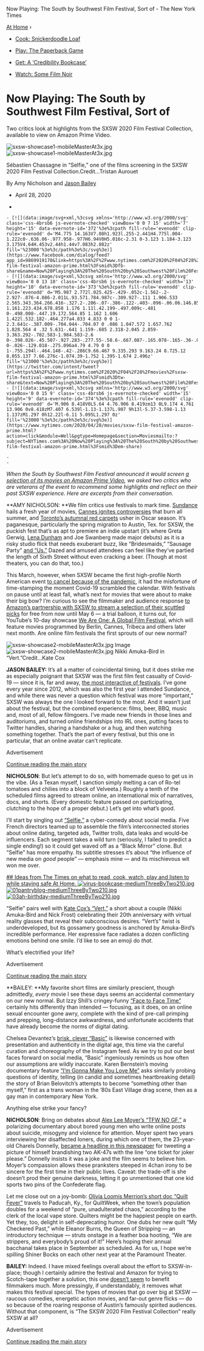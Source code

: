 Now Playing: The South by Southwest Film Festival, Sort of - The New York Times

 [At Home](https://www.nytimes.com/spotlight/at-home?action=click&pgtype=Article&state=default&module=STORY_MAPS_ATH_promo&variant=show&region=TOP_BANNER&context=at_home_menu)  ›

- [Cook: Snickerdoodle Loaf](https://www.nytimes.com/2020/05/01/dining/snickerdoodle-poundcake-recipe-coronavirus.html?action=click&pgtype=Article&state=default&module=STORY_MAPS_ATH_promo&variant=show&region=TOP_BANNER&context=at_home_menu)

- [Play: The Paperback Game](https://www.nytimes.com/2020/05/02/smarter-living/the-paperback-game.html?action=click&pgtype=Article&state=default&module=STORY_MAPS_ATH_promo&variant=show&region=TOP_BANNER&context=at_home_menu)

- [Get: A ‘Credibility Bookcase’](https://www.nytimes.com/2020/05/01/arts/quarantine-bookcase-coronavirus.html?action=click&pgtype=Article&state=default&module=STORY_MAPS_ATH_promo&variant=show&region=TOP_BANNER&context=at_home_menu)

- [Watch: Some Film Noir](https://www.nytimes.com/2020/04/30/movies/film-noir-criterion.html?action=click&pgtype=Article&state=default&module=STORY_MAPS_ATH_promo&variant=show&region=TOP_BANNER&context=at_home_menu)

# Now Playing: The South by Southwest Film Festival, Sort of

Two critics look at highlights from the SXSW 2020 Film Festival Collection, available to view on Amazon Prime Video.

![sxsw-showcase1-mobileMasterAt3x.jpg](../_resources/c0639760ac9eab0a13e361b2360aa0c7.jpg)
![sxsw-showcase1-mobileMasterAt3x.jpg](../_resources/c0639760ac9eab0a13e361b2360aa0c7.jpg)

Sébastien Chassagne in “Selfie,” one of the films screening in the SXSW 2020 Film Festival Collection.Credit...Tristan Aurouet

By Amy Nicholson and [Jason Bailey](https://www.nytimes.com/by/jason-bailey)

- April 28, 2020

-

    - [![](data:image/svg+xml,%3csvg xmlns='http://www.w3.org/2000/svg' class='css-4brsb6 js-evernote-checked' viewBox='0 0 7 15' width='7' height='15' data-evernote-id='372'%3e%3cpath fill-rule='evenodd' clip-rule='evenodd' d='M4.775 14.163V7.08h1.923l.255-2.441H4.775l.004-1.222c0-.636.06-.977.958-.977H6.94V0H5.016c-2.31 0-3.123 1.184-3.123 3.175V4.64H.453v2.44h1.44v7.083h2.882z' fill='%23000'%3e%3c/path%3e%3c/svg%3e)](https://www.facebook.com/dialog/feed?app_id=9869919170&link=https%3A%2F%2Fwww.nytimes.com%2F2020%2F04%2F28%2Fmovies%2Fsxsw-film-festival-amazon-prime.html%3Fsmid%3Dfb-share&name=Now%20Playing%3A%20The%20South%20by%20Southwest%20Film%20Festival%2C%20Sort%20of&redirect_uri=https%3A%2F%2Fwww.facebook.com%2F)
    - [![](data:image/svg+xml,%3csvg xmlns='http://www.w3.org/2000/svg' viewBox='0 0 13 10' class='css-4brsb6 js-evernote-checked' width='13' height='10' data-evernote-id='373'%3e%3cpath fill-rule='evenodd' clip-rule='evenodd' d='M5.987 2.772l.025.425-.429-.052c-1.562-.2-2.927-.876-4.086-2.011L.93.571.784.987c-.309.927-.111 1.906.533 2.565.343.364.266.416-.327.2-.206-.07-.386-.122-.403-.096-.06.06.146.85.309 1.161.223.434.678.858 1.176 1.11l.42.199-.497.009c-.481 0-.498.008-.447.19.172.564.85 1.162 1.606 1.422l.532.182-.464.277a4.833 4.833 0 0 1-2.3.641c-.387.009-.704.044-.704.07 0 .086 1.047.572 1.657.762 1.828.564 4 .32 5.631-.641 1.159-.685 2.318-2.045 2.859-3.363.292-.702.583-1.984.583-2.6 0-.398.026-.45.507-.927.283-.277.55-.58.6-.667.087-.165.078-.165-.36-.018-.73.26-.832.226-.472-.164.266-.278.584-.78.584-.928 0-.026-.129.018-.275.096a4.79 4.79 0 0 1-.755.294l-.464.148-.42-.286C9.66.467 9.335.293 9.163.24 8.725.12 8.055.137 7.66.276c-1.074.39-1.752 1.395-1.674 2.496z' fill='%23000'%3e%3c/path%3e%3c/svg%3e)](https://twitter.com/intent/tweet?url=https%3A%2F%2Fwww.nytimes.com%2F2020%2F04%2F28%2Fmovies%2Fsxsw-film-festival-amazon-prime.html%3Fsmid%3Dtw-share&text=Now%20Playing%3A%20The%20South%20by%20Southwest%20Film%20Festival%2C%20Sort%20of)
    - [![](data:image/svg+xml,%3csvg xmlns='http://www.w3.org/2000/svg' viewBox='0 0 15 9' class='css-4brsb6 js-evernote-checked' width='15' height='9' data-evernote-id='374'%3e%3cpath fill-rule='evenodd' clip-rule='evenodd' d='M.906 8.418V0L5.64 4.76.906 8.419zm13 0L9.174 4.761 13.906 0v8.418zM7.407 6.539l-1.13-1.137L.907 9h13l-5.37-3.598-1.13 1.137zM1.297 0h12.22l-6.11 5.095L1.297 0z' fill='%23000'%3e%3c/path%3e%3c/svg%3e)](https://www.nytimes.com/2020/04/28/movies/sxsw-film-festival-amazon-prime.html?action=click&module=Well&pgtype=Homepage&section=Moviesmailto:?subject=NYTimes.com%3A%20Now%20Playing%3A%20The%20South%20by%20Southwest%20Film%20Festival%2C%20Sort%20of&body=From%20The%20New%20York%20Times%3A%0A%0ANow%20Playing%3A%20The%20South%20by%20Southwest%20Film%20Festival%2C%20Sort%20of%0A%0ATwo%20critics%20look%20at%20highlights%20from%20the%20SXSW%202020%20Film%20Festival%20Collection%2C%20available%20to%20view%20on%20Amazon%20Prime%20Video.%0A%0Ahttps%3A%2F%2Fwww.nytimes.com%2F2020%2F04%2F28%2Fmovies%2Fsxsw-film-festival-amazon-prime.html%3Fsmid%3Dem-share)

    -
    -

*When the South by Southwest Film Festival announced it would screen *[*a selection of its movies on Amazon Prime Video*](https://www.amazon.com/adlp/sxsw)*, we asked two critics who are veterans of the event to recommend some highlights and reflect on their past SXSW experience. Here are excerpts from their conversation.*

**AMY NICHOLSON: **We film critics use festivals to mark time. [Sundance](https://www.sundance.org/2020-sundance-film-festival-program-guide) hails a fresh year of movies, [Cannes ignites controversies](https://www.nytimes.com/2019/05/24/movies/cannes-almodovar-kechiche.html) that burn all summer, and [Toronto’s autumnal red carpets](https://www.nytimes.com/2019/09/13/movies/joker-toronto-film-festival.html) usher in Oscar season. It’s paganesque, particularly the spring migration to Austin, Tex. for SXSW, the puckish fest that’s as apt to premiere an indie upstart (it’s where Greta Gerwig, [Lena Dunham](https://www.nytimes.com/2010/03/20/movies/20tiny.html) and Joe Swanberg made major debuts) as it is a risky studio flick that needs exuberant buzz, like “Bridesmaids,” “Sausage Party” [and “Us.”](https://www.nytimes.com/2019/03/09/movies/jordan-peele-us-premiere.html) Dazed and amused attendees can feel like they’ve partied the length of Sixth Street without even cracking a beer. (Though at most theaters, you can do that, too.)

This March, however, when SXSW became the first high-profile North American event [to cancel because of the pandemic](https://www.nytimes.com/2020/03/06/arts/music/sxsw-cancelled.html), it had the misfortune of time-stamping the moment Covid-19 scrambled the calendar. With festivals on pause until at least fall, what’s next for movies that were about to make their big bow? I’m curious to see the filmmaker and audience response [to Amazon’s partnership with SXSW to stream a selection of their scuttled picks](https://www.amazon.com/adlp/sxsw) for free from now until May 6 — a trial balloon, it turns out, for YouTube’s 10-day showcase [We Are One: A Global Film Festival](https://deadline.com/2020/04/tribeca-youtube-cannes-venice-toronto-we-are-one-streaming-film-festival-1202918493/), which will feature movies programmed by Berlin, Cannes, Tribeca and others later next month. Are online film festivals the first sprouts of our new normal?

![sxsw-showcase2-mobileMasterAt3x.jpg](../_resources/ea29df4a18341f6373bcdc295358d6b5.jpg)
Image
![sxsw-showcase2-mobileMasterAt3x.jpg](../_resources/ea29df4a18341f6373bcdc295358d6b5.jpg)
Nikki Amuka-Bird in “Vert.”Credit...Kate Cox

**JASON BAILEY:** It’s all a matter of coincidental timing, but it does strike me as especially poignant that SXSW was the first film fest casualty of Covid-19 — since it is, far and away, [the most interactive of festivals](https://www.sxsw.com/category/interactive/). I’ve gone every year since 2012, which was also the first year I attended Sundance, and while there was never a question which festival was more “important,” SXSW was always the one I looked forward to the most. And it wasn’t just about the festival, but the combined experience: films, beer, BBQ, music and, most of all, fellow filmgoers. I’ve made new friends in those lines and auditoriums, and turned online friendships into IRL ones, putting faces to Twitter handles, sharing a handshake or a hug, and then watching something together. That’s the part of every festival, but this one in particular, that an online avatar can’t replicate.

Advertisement

[Continue reading the main story](https://www.nytimes.com/2020/04/28/movies/sxsw-film-festival-amazon-prime.html?action=click&module=Well&pgtype=Homepage&section=Movies#after-story-ad-1)

**NICHOLSON**: But let’s attempt to do so, with homemade queso to get us in the vibe. (As a Texan myself, I sanction simply melting a can of Ro-tel tomatoes and chilies into a block of Velveeta.) Roughly a tenth of the scheduled films agreed to stream online, an international mix of narratives, docs, and shorts. (Every domestic feature passed on participating, clutching to the hope of a proper debut.) Let’s get into what’s good.

I’ll start by singling out [“Selfie,”](https://www.amazon.com/gp/video/detail/B087K29L8S/ref=atv_me_sxs_c_kSmseq_brws_2_8) a cyber-comedy about social media. Five French directors teamed up to assemble the film’s interconnected stories about online dating, targeted ads, Twitter trolls, data leaks and would-be influencers. Each segment takes a wild turn (seriously, I failed to predict a single ending!) so it could get waved off as a “Black Mirror” clone. But “Selfie” has more empathy. Its subtitle stresses it’s about “the influence of new media on *good* people” — emphasis mine — and its mischievous wit won me over.

 [  ## Ideas from The Times on what to read, cook, watch, play and listen to while staying safe At Home.            ![virus-bookcase-mediumThreeByTwo210.jpg](../_resources/26d3859eb8ce6090a02277f3b31fe8d5.jpg)        ![01pantryblog-mediumThreeByTwo210.jpg](../_resources/75b55565e11ba8dc068cf354966c7fea.jpg)        ![03ah-birthday-mediumThreeByTwo210.jpg](../_resources/d9bb975e957b25e9c4be9de4c7120879.jpg)](https://www.nytimes.com/spotlight/at-home?pgtype=Article&action=click&pgtype=Article&state=default&module=STORY_MAPS_ATH_promo&variant=show&region=MID_MAIN_CONTENT&context=at_home_story_promo&region=MID_MAIN_CONTENT&contentCollection=AtHome)

“Selfie” pairs well with [Kate Cox’s “Vert,”](https://www.amazon.com/gp/video/detail/B087FSSKBZ/ref=atv_me_sxs_c_Q1HrAf_brws_3_28) a short about a couple (Nikki Amuka-Bird and Nick Frost) celebrating their 20th anniversary with virtual reality glasses that reveal their subconscious desires. “Vert’s” twist is underdeveloped, but its gossamery goodness is anchored by Amuka-Bird’s incredible performance. Her expressive face radiates a dozen conflicting emotions behind one smile. I’d like to see an emoji do *that*.

What’s electrified your life?

Advertisement

[Continue reading the main story](https://www.nytimes.com/2020/04/28/movies/sxsw-film-festival-amazon-prime.html?action=click&module=Well&pgtype=Homepage&section=Movies#after-story-ad-2)

**BAILEY: **My favorite short films are similarly prescient, though admittedly, *every* movie I see these days seems an accidental commentary on our new normal. But Izzy Shill’s cringey-funny [“Face to Face Time”](https://www.amazon.com/gp/video/detail/B087G3BGCM/ref=atv_me_sxs_c_Q1HrAf_brws_3_12) certainly hits differently than intended — focusing, as it does, on an online sexual encounter gone awry, complete with the kind of pre-call primping and prepping, long-distance awkwardness, and unfortunate accidents that have already become the norms of digital dating.

Chelsea Devantez’s [brisk, clever “Basic”](https://www.amazon.com/gp/video/detail/B087J58D8N/ref=atv_me_sxs_c_Q1HrAf_brws_3_3) is likewise concerned with presentation and authenticity in the digital age, this time via the careful curation and choreography of the Instagram feed. As we try to put our best faces forward on social media, “Basic” ingeniously reminds us how often our assumptions are wildly inaccurate. Karen Bernstein’s moving documentary feature [“I’m Gonna Make You Love Me”](https://www.amazon.com/gp/video/detail/B087FXZT4F/ref=atv_me_sxs_c_kSmseq_brws_2_4) asks similarly probing questions of identity, telling (in candid and sometimes heartbreaking detail) the story of Brian Belovitch’s attempts to become “something other than myself,” first as a trans woman in the ’80s East Village drag scene, then as a gay man in contemporary New York.

Anything else strike your fancy?

**NICHOLSON**: Bring on debates about [Alex Lee Moyer’s “TFW NO GF,”](https://www.amazon.com/gp/video/detail/B087N4LPS3/ref=atv_me_sxs_c_kSmseq_brws_2_10) a polarizing documentary about bored young men who write online posts about suicide, misogyny and violence for attention. Moyer spent two years interviewing her disaffected loners, during which one of them, the 23-year-old Charels Donnelly, [became a headline in this newspaper](https://www.nytimes.com/2019/11/18/us/gun-seizures.html) for tweeting a picture of himself brandishing two AK-47s with the line “one ticket for joker please.” Donnelly insists it was a joke and the film seems to believe him. Moyer’s compassion allows these pranksters steeped in 4chan irony to be sincere for the first time in their public lives. Caveat: the trade-off is she doesn’t prod their genuine darkness, letting it go unmentioned that one kid sports two pins of the Confederate flag.

Let me close out on a joy-bomb: [Olivia Loomis Merrion’s short doc “Quilt Fever”](https://www.amazon.com/gp/video/detail/B087JSJRVQ/ref=atv_me_sxs_c_Q1HrAf_brws_3_20) travels to Paducah, Ky., for QuiltWeek, when the town’s population doubles for a weekend of “pure, unadulterated chaos,” according to the clerk of the local vape store. Quilters might be the happiest people on earth. Yet they, too, delight in self-deprecating humor. One dubs her new quilt “My Checkered Past,” while Eleanor Burns, the Queen of Stripping — an introductory technique — struts onstage in a feather boa hooting, “We are strippers, and everybody’s proud of it!” Here’s hoping their annual bacchanal takes place in September as scheduled. As for us, I hope we’re spilling Shiner Bocks on each other next year at the Paramount Theater.

**BAILEY:** Indeed. I have mixed feelings overall about the effort to SXSW-in-place; though I certainly admire the festival and Amazon for trying to Scotch-tape together a solution, this one [doesn’t seem](https://www.hollywoodreporter.com/news/no-easy-solution-filmmakers-weigh-risks-sxsws-amazon-offer-1289163?utm_source=twitter&utm_medium=social) to benefit filmmakers much. More pressingly, if understandably, it removes what makes this festival special. The types of movies that go over big at SXSW — raucous comedies, energetic action movies, and far-out genre flicks — do so because of the roaring response of Austin’s famously spirited audiences. Without that component, is “The SXSW 2020 Film Festival Collection” really SXSW at all?

Advertisement

[Continue reading the main story](https://www.nytimes.com/2020/04/28/movies/sxsw-film-festival-amazon-prime.html?action=click&module=Well&pgtype=Homepage&section=Movies#after-bottom)